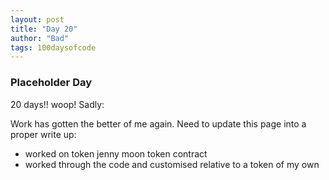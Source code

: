 ```yaml
---
layout: post
title: "Day 20"
author: "Bad"
tags: 100daysofcode
---
```


### Placeholder Day

20 days!! woop! Sadly:

Work has gotten the better of me again. Need to update this page into a proper write up:

- worked on token jenny moon token contract
- worked through the code and customised relative to a token of my own